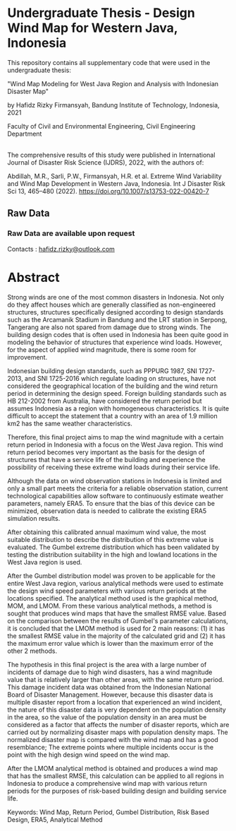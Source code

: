 # Undergraduate Thesis - Design Wind Map for Western Java, Indonesia
This repository contains all supplementary code that were used in the undergraduate thesis:

"Wind Map Modeling for West Java Region and Analysis with Indonesian Disaster Map"

by Hafidz Rizky Firmansyah, Bandung Institute of Technology, Indonesia, 2021

Faculty of Civil and Environmental Engineering, Civil Engineering Department <br /> <br />

The comprehensive results of this study were published in International Journal of Disaster Risk Science (IJDRS), 2022, with the authors of:

Abdillah, M.R., Sarli, P.W., Firmansyah, H.R. et al. Extreme Wind Variability and Wind Map Development in Western Java, Indonesia. Int J Disaster Risk Sci 13, 465–480 (2022). https://doi.org/10.1007/s13753-022-00420-7

## Raw Data
### Raw Data are available upon request
Contacts : hafidz.rizky@outlook.com

# Abstract
Strong winds are one of the most common disasters in Indonesia. Not only do they affect houses which are generally classified as non-engineered structures, structures specifically designed according to design standards such as the Arcamanik Stadium in Bandung and the LRT station in Serpong, Tangerang are also not spared from damage due to strong winds. The building design codes that is often used in Indonesia has been quite good in modeling the behavior of structures that experience wind loads. However, for the aspect of applied wind magnitude, there is some room for improvement.

Indonesian building design standards, such as PPPURG 1987, SNI 1727-2013, and SNI 1725-2016 which regulate loading on structures, have not considered the geographical location of the building and the wind return period in determining the design speed. Foreign building standards such as HB 212-2002 from Australia, have considered the return period but assumes Indonesia as a region with homogeneous characteristics. It is quite difficult to accept the statement that a country with an area of 1.9 million km2 has the same weather characteristics.

Therefore, this final project aims to map the wind magnitude with a certain return period in Indonesia with a focus on the West Java region. This wind return period becomes very important as the basis for the design of structures that have a service life of the building and experience the possibility of receiving these extreme wind loads during their service life.

Although the data on wind observation stations in Indonesia is limited and only a small part meets the criteria for a reliable observation station, current technological capabilities allow software to continuously estimate weather parameters, namely ERA5. To ensure that the bias of this device can be minimized, observation data is needed to calibrate the existing ERA5 simulation results.

After obtaining this calibrated annual maximum wind value, the most suitable distribution to describe the distribution of this extreme value is evaluated. The Gumbel extreme distribution which has been validated by testing the distribution suitability in the high and lowland locations in the West Java region is used.

After the Gumbel distribution model was proven to be applicable for the entire West Java region, various analytical methods were used to estimate the design wind speed parameters with various return periods at the locations specified. The analytical method used is the graphical method, MOM, and LMOM. From these various analytical methods, a method is sought that produces wind maps that have the smallest RMSE value. Based on the comparison between the results of Gumbel's parameter calculations, it is concluded that the LMOM method is used for 2 main reasons: (1) it has the smallest RMSE value in the majority of the calculated grid and (2) it has the maximum error value which is lower than the maximum error of the other 2 methods.

The hypothesis in this final project is the area with a large number of incidents of damage due to high wind disasters, has a wind magnitude value that is relatively larger than other areas, with the same return period. This damage incident data was obtained from the Indonesian National Board of Disaster Management. However, because this disaster data is multiple disaster report from a location that experienced an wind incident, the nature of this disaster data is very dependent on the population density in the area, so the value of the population density in an area must be considered as a factor that affects the number of disaster reports, which are carried out by normalizing disaster maps with population density maps. The normalized disaster map is compared with the wind map and has a good resemblance; The extreme points where multiple incidents occur is the point with the high design wind speed on the wind map.

After the LMOM analytical method is obtained and produces a wind map that has the smallest RMSE, this calculation can be applied to all regions in Indonesia to produce a comprehensive wind map with various return periods for the purposes of risk-based building design and building service life.

Keywords: Wind Map, Return Period, Gumbel Distribution, Risk Based Design,  ERA5, Analytical Method

